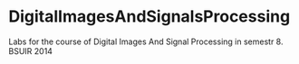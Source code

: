 DigitalImagesAndSignalsProcessing
=================================

Labs for the course of Digital Images And Signal Processing in semestr 8. BSUIR 2014
